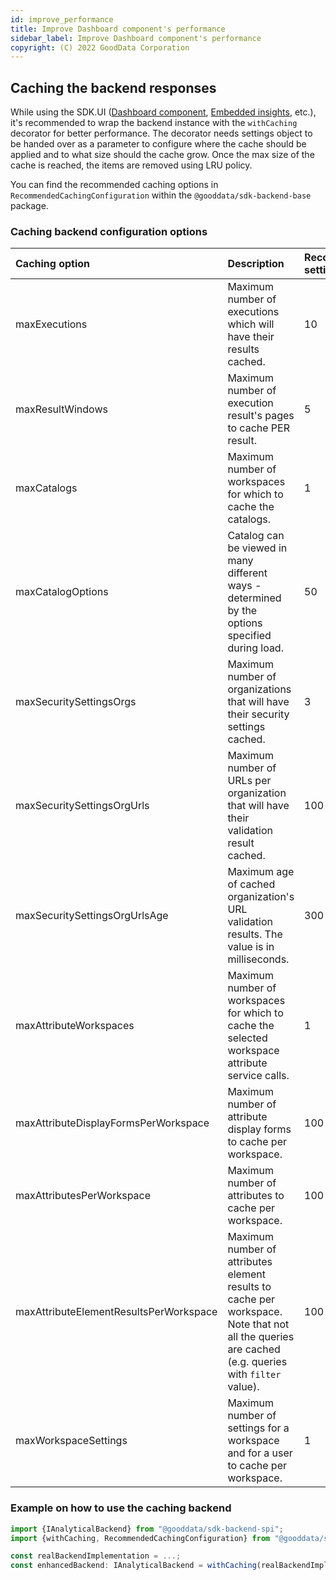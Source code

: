 ```yaml
---
id: improve_performance
title: Improve Dashboard component's performance
sidebar_label: Improve Dashboard component's performance
copyright: (C) 2022 GoodData Corporation
---
```


## Caching the backend responses
While using the SDK.UI ([Dashboard component](18_dashboard_component.md), [Embedded insights](30_tips__embed_visualization.md), etc.), it's recommended to wrap the backend instance with the `withCaching` decorator for better performance.
The decorator needs settings object to be handed over as a parameter to configure where the cache should be applied and to what size should the cache grow.
Once the max size of the cache is reached, the items are removed using LRU policy.

You can find the recommended caching options in `RecommendedCachingConfiguration` within the `@gooddata/sdk-backend-base` package.


### Caching backend configuration options

| Caching option | Description | Recommended setting |
| :--- | :--- | :--- |
| maxExecutions | Maximum number of executions which will have their results cached. | 10 |
| maxResultWindows | Maximum number of execution result's pages to cache PER result. | 5 |
| maxCatalogs | Maximum number of workspaces for which to cache the catalogs. | 1 |
| maxCatalogOptions | Catalog can be viewed in many different ways - determined by the options specified during load. | 50 |
| maxSecuritySettingsOrgs | Maximum number of organizations that will have their security settings cached. | 3 |
| maxSecuritySettingsOrgUrls | Maximum number of URLs per organization that will have their validation result cached. | 100 |
| maxSecuritySettingsOrgUrlsAge | Maximum age of cached organization's URL validation results. The value is in milliseconds. | 300 000 |
| maxAttributeWorkspaces | Maximum number of workspaces for which to cache the selected workspace attribute service calls. | 1 |
| maxAttributeDisplayFormsPerWorkspace | Maximum number of attribute display forms to cache per workspace. | 100 |
| maxAttributesPerWorkspace | Maximum number of attributes to cache per workspace. | 100 |
| maxAttributeElementResultsPerWorkspace | Maximum number of attributes element results to cache per workspace. Note that not all the queries are cached (e.g. queries with `filter` value). | 100 |
| maxWorkspaceSettings | Maximum number of settings for a workspace and for a user to cache per workspace. | 1 |

### Example on how to use the caching backend

```typescript
import {IAnalyticalBackend} from "@gooddata/sdk-backend-spi";
import {withCaching, RecommendedCachingConfiguration} from "@gooddata/sdk-backend-base";

const realBackendImplementation = ...;
const enhancedBackend: IAnalyticalBackend = withCaching(realBackendImplementation, RecommendedCachingConfiguration);
```